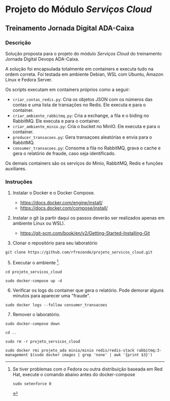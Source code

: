 
# Projeto do Módulo *Serviços Cloud*

## Treinamento Jornada Digital ADA-Caixa

### Descrição

Solução proposta para o projeto do módulo *Serviços Cloud* do treinamento Jornada Digital Devops ADA-Caixa.  

A solução foi encapsulada totalmente em containers e executa tudo na ordem correta. Foi testada em ambiente Debian, WSL com Ubuntu, Amazon Linux e Fedora Server.

Os scripts executam em containers próprios como a seguir:

- `criar_contas_redis.py`: Cria os objetos JSON com os números das contas e uma lista de transações no Redis. Ele executa e para o container.
- `criar_ambiente_rabbitmq.py`: Cria a exchange, a fila e o biding no RabbitMQ. Ele executa e para o container.
- `criar_ambiente_minio.py`: Cria o bucket no MinIO. Ele executa e para o container.
- `producer_transacoes.py`: Gera transaçoes aleatórias e envia para o RabbitMQ.
- `consumer_transacoes.py`: Consome a fila no RabbitMQ, grava o cache e gera o relatório de fraude, caso seja identificado.

Os demais containers são os serviços do Minio, RabbitMQ, Redis e funções auxiliares.

### Instruções

1. Instalar o Docker e o Docker Compose.  

    - https://docs.docker.com/engine/install/  
    - https://docs.docker.com/compose/install/  

2. Instalar o git (a partir daqui os passos deverão ser realizados apenas em ambiente Linux ou WSL).

    - https://git-scm.com/book/en/v2/Getting-Started-Installing-Git  

4. Clonar o repositório para seu laboratório  

```
git clone https://github.com/rfrezende/projeto_servicos_cloud.git  
```

5. Executar o ambiente [^bignote].  

```
cd projeto_servicos_cloud
```   
```
sudo docker-compose up -d
```  

6. Verificar os logs do container que gera o relatório. Pode demorar alguns minutos para aparecer uma "fraude".  

```
sudo docker logs --follow consumer_transacoes  
```

7. Remover o laboratório.  

```
sudo docker-compose down  
```
```
cd ..  
```
```
sudo rm -r projeto_servicos_cloud  
```
```
sudo docker rmi projeto_ada minio/minio redis/redis-stack rabbitmq:3-management $(sudo docker images | grep 'none' | awk '{print $3}')
```  
  
  
  
[^bignote]: Se tiver problemas com o Fedora ou outra distribuição baseada em Red Hat, execute o comando abaixo antes do docker-compose  
    ```
    sudo setenforce 0
    ```
